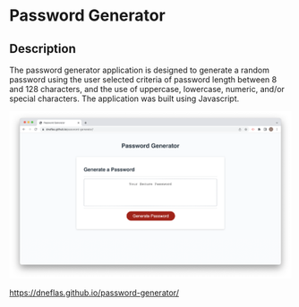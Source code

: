 # Password Generator

## Description
The password generator application is designed to generate a random password using the user selected criteria of password length between 8 and 128 characters, and the use of uppercase, lowercase, numeric, and/or special characters. The application was built using Javascript.

![screenshot of password generator application](./assets/images/image-1.png)

https://dneflas.github.io/password-generator/